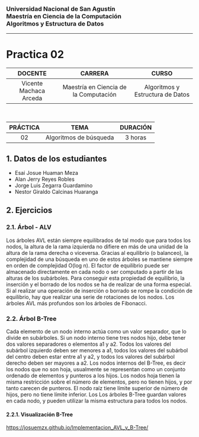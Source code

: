 ### Universidad Nacional de San Agustín <br/> Maestría en Ciencia de la Computación <br/>  Algoritmos y Estructura de Datos
<hr/>

# Practica 02

| DOCENTE | CARRERA | CURSO |
| :-: | :-: | :-: |
| Vicente Machaca Arceda | Maestría en Ciencia de la Computación | Algoritmos y Estructura de Datos |
<br/>

| PRÁCTICA | TEMA | DURACIÓN |
| :-: | :-: | :-: |
| 02 | Algoritmos de búsqueda | 3 horas

## 1. Datos de los estudiantes
 - Esai Josue Huaman Meza
 - Alan Jerry Reyes Robles
 - Jorge Luis Zegarra Guardamino
 - Nestor Giraldo Calcinas Huaranga

## 2. Ejercicios

### 2.1. Árbol - ALV

Los árboles AVL están siempre equilibrados de tal modo que para todos los nodos, la altura de la rama izquierda no difiere en más de una unidad de la altura de la rama derecha o viceversa.
Gracias al equilibrio (o balanceo), la complejidad de una búsqueda en uno de estos árboles se mantiene siempre en orden de complejidad O(log n).
El factor de equilibrio puede ser almacenado directamente en cada nodo o ser computado a partir de las alturas de los subárboles.
Para conseguir esta propiedad de equilibrio, la inserción y el borrado de los nodos se ha de realizar de una forma especial.
Si al realizar una operación de inserción o borrado se rompe la condición de equilibrio, hay que realizar una serie de rotaciones de los nodos.
Los árboles AVL más profundos son los árboles de Fibonacci.

### 2.2. Árbol B-Tree

Cada elemento de un nodo interno actúa como un valor separador, que lo divide en subárboles. Si un nodo interno tiene tres nodos hijo, debe tener dos valores separadores o elementos a1 y a2. Todos los valores del subárbol izquierdo deben ser menores a a1, todos los valores del subárbol del centro deben estar entre a1 y a2, y todos los valores del subárbol derecho deben ser mayores a a2.
Los nodos internos del B-Tree, es decir los nodos que no son hoja, usualmente se representan como un conjunto ordenado de elementos y punteros a los hijos.
Los nodos hoja tienen la misma restricción sobre el número de elementos, pero no tienen hijos, y por tanto carecen de punteros.
El nodo raíz tiene límite superior de número de hijos, pero no tiene límite inferior.
Los Los árboles B-Tree guardan valores en cada nodo, y pueden utilizar la misma estructura para todos los nodos.

#### 2.2.1. Visualización B-Tree

https://josuemzx.github.io/Implementacion_AVL_y_B-Tree/


